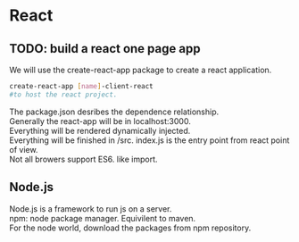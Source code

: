 # React

## TODO: build a react one page app

We will use the create-react-app package to create a react application.

```bash
create-react-app [name]-client-react
#to host the react project.
```

The package.json desribes the dependence relationship.  
Generally the react-app will be in localhost:3000.  
Everything will be rendered dynamically injected.  
Everything will be finished in /src. index.js is the entry point from react point of view.  
Not all browers support ES6. like import.  

## Node.js

Node.js is a framework to run js on a server.  
npm: node package manager. Equivilent to maven.  
For the node world, download the packages from npm repository.